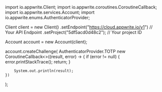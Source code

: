 import io.appwrite.Client;
import io.appwrite.coroutines.CoroutineCallback;
import io.appwrite.services.Account;
import io.appwrite.enums.AuthenticatorProvider;

Client client = new Client()
    .setEndpoint("https://cloud.appwrite.io/v1") // Your API Endpoint
    .setProject("5df5acd0d48c2"); // Your project ID

Account account = new Account(client);

account.createChallenge(
    AuthenticatorProvider.TOTP
    new CoroutineCallback<>((result, error) -> {
        if (error != null) {
            error.printStackTrace();
            return;
        }

        System.out.println(result);
    })
);
